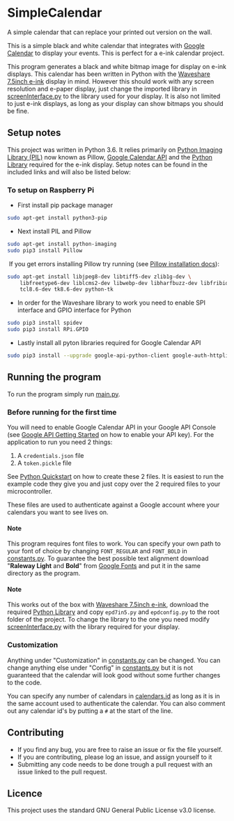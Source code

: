 # SimpleCalendar

A simple calendar that can replace your printed out version on the wall.

This is a simple black and white calendar that integrates with [Google Calendar](https://developers.google.com/calendar/) to display your events. This is perfect for a e-ink calendar project.

This program generates a black and white bitmap image for display on e-ink displays. This calendar has been written in Python with the [Waveshare 7.5inch e-ink](https://www.waveshare.com/7.5inch-e-paper-hat.htm) display in mind. However this should work with any screen resolution and e-paper display, just change the imported library in [screenInterface.py](screeninterface.py) to the library used for your display. It is also not limited to just e-ink displays, as long as your display can show bitmaps you should be fine.

## Setup notes

This project was written in Python 3.6. It relies primarily on [Python Imaging Library (PIL)](https://pypi.org/project/Pillow/) now known as Pillow, [Google Calendar API](https://developers.google.com/api-client-library/python/apis/calendar/v3) and the [Python Library](https://www.waveshare.com/wiki/7.5inch_e-Paper_HAT) required for the e-ink display. Setup notes can be found in the included links and will also be listed below:

### To setup on Raspberry Pi

* First install pip package manager

```bash
sudo apt-get install python3-pip
```

* Next install PIL and Pillow

```bash
sudo apt-get install python-imaging
sudo pip3 install Pillow
```

&nbsp;If you get errors installing Pillow try running (see [Pillow installation docs](https://pillow.readthedocs.io/en/latest/installation.html#linux-installation)):

```bash
sudo apt-get install libjpeg8-dev libtiff5-dev zlib1g-dev \
    libfreetype6-dev liblcms2-dev libwebp-dev libharfbuzz-dev libfribidi-dev \
    tcl8.6-dev tk8.6-dev python-tk
```

* In order for the Waveshare library to work you need to enable SPI interface and GPIO interface for Python

```bash
sudo pip3 install spidev
sudo pip3 install RPi.GPIO
```

* Lastly install all pyton libraries required for Google Calendar API

```bash
sudo pip3 install --upgrade google-api-python-client google-auth-httplib2 google-auth-oauthlib
```

## Running the program

To run the program simply run [main.py](main.py).

### Before running for the first time

You will need to enable Google Calendar API in your Google API Console (see [Google API Getting Started](https://developers.google.com/api-client-library/python/start/get_started) on how to enable your API key). For the application to run you need 2 things:

1. A `credentials.json` file
2. A `token.pickle` file

See [Python Quickstart](https://developers.google.com/calendar/quickstart/python) on how to create these 2 files. It is easiest to run the example code they give you and just copy over the 2 required files to your microcontroller.

These files are used to authenticate against a Google account where your calendars you want to see lives on.

#### Note

This program requires font files to work. You can specify your own path to your font of choice by changing `FONT_REGULAR` and `FONT_BOLD` in [constants.py](constants.py). To guarantee the best possible text alignment download "**Raleway Light** and **Bold**" from [Google Fonts](https://fonts.google.com/specimen/Raleway) and put it in the same directory as the program.

#### Note

This works out of the box with [Waveshare 7.5inch e-ink](https://www.waveshare.com/7.5inch-e-paper-hat.htm), download the required [Python Library](https://www.waveshare.com/wiki/7.5inch_e-Paper_HAT) and copy `epd7in5.py` and `epdconfig.py` to the root folder of the project. To change the library to the one you need modify [screenInterface.py](screeninterface.py) with the library required for your display.

### Customization

Anything under "Customization" in [constants.py](constants.py) can be changed. You can change anything else under "Config" in [constants.py](constants.py) but it is not guaranteed that the calendar will look good without some further changes to the code.

You can specify any number of calendars in [calendars.id](calendars.id) as long as it is in the same account used to authenticate the calendar. You can also comment out any calendar id's by putting a `#` at the start of the line.

## Contributing

* If you find any bug, you are free to raise an issue or fix the file yourself.
* If you are contributing, please log an issue, and assign yourself to it
* Submitting any code needs to be done trough a pull request with an issue linked to the pull request.

## Licence

This project uses the standard GNU General Public License v3.0 license.
